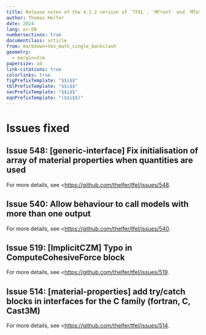 ```yaml
---
title: Release notes of the 4.1.2 version of `TFEL`, `MFront` and `MTest`
author: Thomas Helfer
date: 2024
lang: en-EN
numbersections: true
documentclass: article
from: markdown+tex_math_single_backslash
geometry:
  - margin=2cm
papersize: a4
link-citations: true
colorlinks: true
figPrefixTemplate: "$$i$$"
tblPrefixTemplate: "$$i$$"
secPrefixTemplate: "$$i$$"
eqnPrefixTemplate: "($$i$$)"
---
```


# Issues fixed

## Issue 548: [generic-interface] Fix initialisation of array of material properties when quantities are used

For more details, see <https://github.com/thelfer/tfel/issues/548.

## Issue 540: Allow behaviour to call models with more than one output

For more details, see <https://github.com/thelfer/tfel/issues/540.

## Issue 519: [ImplicitCZM] Typo in ComputeCohesiveForce block

For more details, see <https://github.com/thelfer/tfel/issues/519.

## Issue 514: [material-properties] add try/catch blocks in interfaces for the C family (fortran, C, Cast3M)

For more details, see <https://github.com/thelfer/tfel/issues/514.
